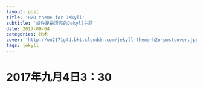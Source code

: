 ```yaml
---
layout: post
title: 'H2O theme for Jekyll'
subtitle: '或许是最漂亮的Jekyll主题'
date: 2017-09-04
categories: 技术
cover: 'http://on2171g4d.bkt.clouddn.com/jekyll-theme-h2o-postcover.jpg'
tags: jekyll
---
```


# 2017年九月4日3：30